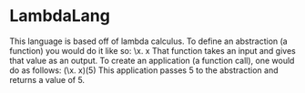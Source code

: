 # LambdaLang

This language is based off of lambda calculus. To define an abstraction (a function) you would do it like so:
  \x. x
That function takes an input and gives that value as an output. To create an application (a function call), one would do as follows:
  (\x. x)(5)
 This application passes 5 to the abstraction and returns a value of 5.
